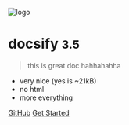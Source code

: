 ![logo](https://docsify.js.org/_media/icon.svg)

# docsify <small>3.5</small>

> this is great doc hahhahahha

- very nice (yes is ~21kB)
- no html
- more everything

[GitHub](https://github.com/docsifyjs/docsify/)
[Get Started](#docsify)